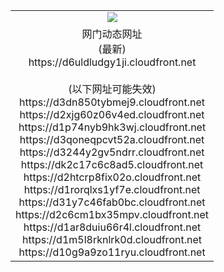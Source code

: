 ﻿<table>
  <tr></tr>
  <tr><td colspan=2 align=center><img src="https://d6uldludgy1ji.cloudfront.net/Up/oGate.jpg" /></td></tr>
  <tr><td colspan=2 align=center>网门动态网址<br/>(最新)
<br>https://d6uldludgy1ji.cloudfront.net
<br/><br/>(以下网址可能失效)
<br>https://d3dn850tybmej9.cloudfront.net
<br>https://d2xjg60z06v4ed.cloudfront.net
<br>https://d1p74nyb9hk3wj.cloudfront.net
<br>https://d3qoneqpcvt52a.cloudfront.net
<br>https://d3244y2gv5ndrr.cloudfront.net
<br>https://dk2c17c6c8ad5.cloudfront.net
<br>https://d2htcrp8fix02o.cloudfront.net
<br>https://d1rorqlxs1yf7e.cloudfront.net
<br>https://d31y7c46fab0bc.cloudfront.net
<br>https://d2c6cm1bx35mpv.cloudfront.net
<br>https://d1ar8duiu66r4l.cloudfront.net
<br>https://d1m5l8rknlrk0d.cloudfront.net
<br>https://d10g9a9zo11ryu.cloudfront.net
    </td>
  </tr>
</table>

